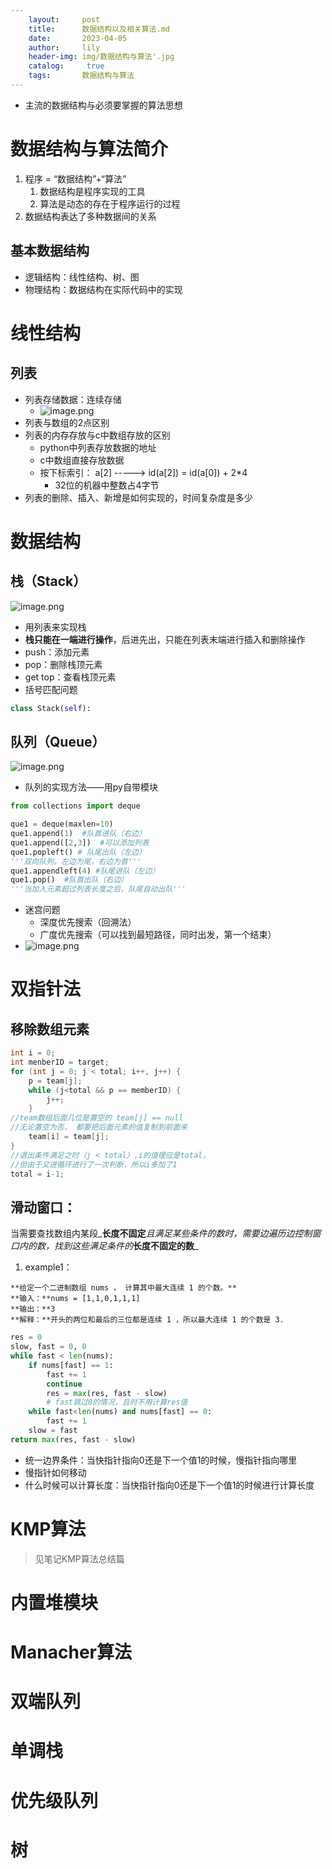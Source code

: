 ```yaml
---
    layout:     post
    title:      数据结构以及相关算法.md
    date:       2023-04-05
    author:     lily
    header-img: img/数据结构与算法'.jpg
    catalog: 	 true
    tags:       数据结构与算法
---
```


- 主流的数据结构与必须要掌握的算法思想
<a name="vw9rm"></a>
# 数据结构与算法简介

1. 程序 = “数据结构”+“算法”
   1. 数据结构是程序实现的工具
   2. 算法是动态的存在于程序运行的过程
2. 数据结构表达了多种数据间的关系
<a name="vcX5d"></a>
## 基本数据结构

- 逻辑结构：线性结构、树、图
- 物理结构：数据结构在实际代码中的实现

<a name="YXXCB"></a>
# 线性结构
<a name="wEFbK"></a>
## 列表

- 列表存储数据：连续存储
   - ![image.png](https://cdn.nlark.com/yuque/0/2022/png/1238904/1659876066760-96de183c-2ede-4e22-9276-1b71ae5c9c09.png#clientId=u859ec4ef-6c2c-4&errorMessage=unknown%20error&from=paste&height=39&id=p7AZs&name=image.png&originHeight=58&originWidth=562&originalType=binary&ratio=1&rotation=0&showTitle=false&size=436&status=error&style=none&taskId=u54318db8-68a7-4212-935e-2ec1546ab96&title=&width=374.6666666666667)
- 列表与数组的2点区别
- 列表的内存存放与c中数组存放的区别
   - python中列表存放数据的地址
   - c中数组直接存放数据
   - 按下标索引： a[2] ----->  id(a[2])  =  id(a[0]) + 2*4
      - 32位的机器中整数占4字节
- 列表的删除、插入、新增是如何实现的，时间复杂度是多少
<a name="MfZuP"></a>
# 数据结构
<a name="kvh6U"></a>
## 栈（Stack）
![image.png](https://cdn.nlark.com/yuque/0/2022/png/1238904/1660032867772-0550e49a-8e95-4a4c-8d65-fdf6e3824e21.png#clientId=u0fb4c784-d0ee-4&errorMessage=unknown%20error&from=paste&height=96&id=ube8b9732&name=image.png&originHeight=144&originWidth=564&originalType=binary&ratio=1&rotation=0&showTitle=false&size=15123&status=error&style=none&taskId=u01f5e3a2-144e-4113-96b7-d36e5750163&title=&width=376)

- 用列表来实现栈
- **栈只能在一端进行操作**，后进先出，只能在列表末端进行插入和删除操作
- push：添加元素
- pop：删除栈顶元素
- get top：查看栈顶元素
- 括号匹配问题
```python
class Stack(self):
```
<a name="pcTTi"></a>
## 队列（Queue）
![image.png](https://cdn.nlark.com/yuque/0/2022/png/1238904/1660032882726-6e3f4336-639f-4532-9852-018574ac4977.png#clientId=u0fb4c784-d0ee-4&errorMessage=unknown%20error&from=paste&height=99&id=u73148b81&name=image.png&originHeight=149&originWidth=688&originalType=binary&ratio=1&rotation=0&showTitle=false&size=15789&status=error&style=none&taskId=ubc2a7aef-db3f-41b0-bc16-880eb936cb9&title=&width=458.6666666666667)

- 队列的实现方法——用py自带模块
```python
from collections import deque

que1 = deque(maxlen=10)
que1.append(1)  #队首进队（右边）
que1.append([2,3])  #可以添加列表
que1.popleft() # 队尾出队（左边）
'''双向队列，左边为尾，右边为首'''
que1.appendleft(4) #队尾进队（左边）
que1.pop()  #队首出队（右边）
'''当加入元素超过列表长度之后，队尾自动出队'''
```

- 迷宫问题
   - 深度优先搜索（回溯法）
   - 广度优先搜索（可以找到最短路径，同时出发，第一个结束）
- ![image.png](https://cdn.nlark.com/yuque/0/2022/png/1238904/1660826012819-de3926ac-a62c-4d3d-8809-6706e54ee1cf.png#clientId=u20fc1457-c296-4&errorMessage=unknown%20error&from=paste&height=247&id=u8fac7cd4&name=image.png&originHeight=347&originWidth=481&originalType=binary&ratio=1&rotation=0&showTitle=false&size=151627&status=error&style=none&taskId=u8e0742c0-e760-4c60-b8a1-660a3bea495&title=&width=342.66668701171875)
<a name="HOWvM"></a>
# 双指针法
<a name="PBBST"></a>
## 移除数组元素
```java
int i = 0;
int menberID = target;
for (int j = 0; j < total; i++, j++) {
    p = team[j];
    while (j<total && p == memberID) {
        j++;
    }
//team数组后面几位是置空的 team[j] == null
//无论置空为否， 都要把后面元素的值复制到前面来 
    team[i] = team[j];
}
//退出条件满足之时（j < total）,i的值理应是total，
//但由于又进循环进行了一次判断，所以i多加了1
total = i-1;
```
<a name="GwHMr"></a>
## 滑动窗口：
当需要查找数组内某段_**长度不固定**_且满足某些条件的数时，需要边遍历边控制窗口内的数，找到这些满足条件的_**长度不固定的数**_

1. example1：

`**给定一个二进制数组 nums ， 计算其中最大连续 1 的个数。**`<br />`**输入：**nums = [1,1,0,1,1,1] `<br />`**输出：**3 `<br />`**解释：**开头的两位和最后的三位都是连续 1 ，所以最大连续 1 的个数是 3.`
```python
res = 0
slow, fast = 0, 0
while fast < len(nums):
    if nums[fast] == 1:
        fast += 1
        continue
        res = max(res, fast - slow)
        # fast跳过0的情况，且时不用计算res值
    while fast<len(nums) and nums[fast] == 0:
        fast += 1
    slow = fast
return max(res, fast - slow)
```

- 统一边界条件：当快指针指向0还是下一个值1的时候，慢指针指向哪里
- 慢指针如何移动
- 什么时候可以计算长度：当快指针指向0还是下一个值1的时候进行计算长度

<a name="KLEtR"></a>
# KMP算法
> 见笔记KMP算法总结篇


<a name="OyoN1"></a>
# 内置堆模块

<a name="ITEd1"></a>
# Manacher算法

<a name="RfPyX"></a>
# 双端队列

<a name="Wdc1n"></a>
# 单调栈

<a name="mwn1V"></a>
# 优先级队列

<a name="AUvL1"></a>
# 树
